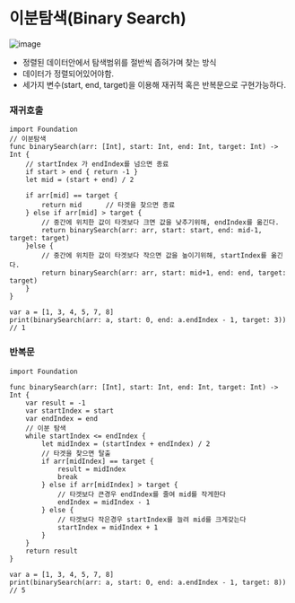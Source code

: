 # 이분탐색(Binary Search)

![image](https://github.com/minjae-L/Swift_algorithm_test/assets/54211648/b6f56375-e41a-43b5-8b8b-34be674166ce)

- 정렬된 데이터안에서 탐색범위를 절반씩 좁혀가며 찾는 방식
- 데이터가 정렬되어있어야함.
- 세가지 변수(start, end, target)을 이용해 재귀적 혹은 반복문으로 구현가능하다.


### 재귀호출
```
import Foundation
// 이분탐색
func binarySearch(arr: [Int], start: Int, end: Int, target: Int) -> Int {
	// startIndex 가 endIndex를 넘으면 종료
    if start > end { return -1 }
    let mid = (start + end) / 2
    
    if arr[mid] == target {
        return mid		// 타겟을 찾으면 종료
    } else if arr[mid] > target {
    	// 중간에 위치한 값이 타겟보다 크면 값을 낮추기위해, endIndex를 옮긴다.
        return binarySearch(arr: arr, start: start, end: mid-1, target: target)
    }else {
        // 중간에 위치한 값이 타겟보다 작으면 값을 높이기위해, startIndex를 옮긴다.
        return binarySearch(arr: arr, start: mid+1, end: end, target: target)
    }
}

var a = [1, 3, 4, 5, 7, 8]
print(binarySearch(arr: a, start: 0, end: a.endIndex - 1, target: 3))
// 1
```

### 반복문
```
import Foundation

func binarySearch(arr: [Int], start: Int, end: Int, target: Int) -> Int {
    var result = -1
    var startIndex = start
    var endIndex = end
    // 이분 탐색
    while startIndex <= endIndex {
        let midIndex = (startIndex + endIndex) / 2
        // 타겟을 찾으면 탈출
        if arr[midIndex] == target {
            result = midIndex
            break
        } else if arr[midIndex] > target {
            // 타겟보다 큰경우 endIndex를 줄여 mid를 작게한다
            endIndex = midIndex - 1
        } else {
            // 타겟보다 작은경우 startIndex를 늘려 mid를 크게갖는다
            startIndex = midIndex + 1
        }
    }
    return result
}

var a = [1, 3, 4, 5, 7, 8]
print(binarySearch(arr: a, start: 0, end: a.endIndex - 1, target: 8))
// 5
```
